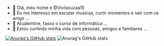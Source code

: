 - 👋 Olá, meu nome é @Vivisouzaa15
- 👀 Eu me interesso em escutar musicas, curtir momentos e sair com os amgs ...
- 🌱 Atualemtne, fasso o curso de informática ...
- 💞️ Estou curtindo minha vida com pessoas, amigos e familiares ...

[![Anurag's GitHub stats](https://github-readme-stats.vercel.app/api?username=Vivisouzaa15)](https://github.com/Vivisouzaa15/github-readme-stats)
![Anurag's GitHub stats](https://github-readme-stats.vercel.app/apiVivisouzaa15=Vivisouzaa15&show_icons=true&theme=radical)
